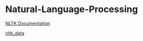 # Natural-Language-Processing

[NLTK Documentation](https://www.nltk.org/index.html)

[nltk_data](https://www.nltk.org/nltk_data/)
